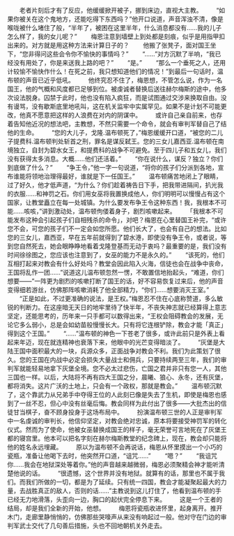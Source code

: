 　　老者片刻后才有了反应，他缓缓掀开被子，挪到床边，直视大主教。
　　“如果你被关在这个鬼地方，还能吃得下东西吗？”他开口说道，声音浑浊不清，像是喉咙被什么堵住了般，“半年了，被困在这里半年，什么消息都没有……我的儿子怎么样了，我的女儿呢？”
　　梅恩注意到墙壁上到处都是刻痕，似乎是用指甲扣出来的。对方就是用这种方法来计算日子的？
　　他搬了张凳子，面对国王坐下，“您非得问这些会令你不愉快的事情吗？”
　　“……”对方沉默了半响，“我已经没有用处了，你是来送我上路的吧？”
　　“是。”
　　“那么一个垂死之人，还用计较愉不愉快作什么！在死之前，我只想知道他们的情况！”到最后一句话时，温布顿的声音已近乎低吼。
　　他终究忍不住了，梅恩想，不管怎么说，作为一名国王，他的气概和风度都已足够到位。被虔诚者替换后送往赫尔梅斯的途中，他多次设法脱身。囚禁于此时，他也没有陷入疯狂，而是试图通过交涉来换取自由。没有谩骂，没有歇斯底里地吼叫，这在机关监牢中实属罕见。如果不是计划不可能更改，他真不愿意把这样的人浪费在对内的阴谋中。
　　或许自己亲自前来，也存着告知他近况的想法吧，主教想，不然只需要一个命令，就会有审判军替自己了结他的生命。
　　“您的大儿子，戈隆.温布顿死了，”梅恩缓缓开口道，“被您的二儿子提费科.温布顿判处斩首之刑，罪名是谋反弑王。您的三女儿嘉西亚.温布顿在南境独立，自封为碧水女王，和提费科的战争不可避免。至于四儿子和五女儿，我们没有获得太多消息。大概……他们还活着。”
　　“你在说什么，谋反？独立？你们到底做了什么？”
　　“争王令，”他一字一句说道，“将你的孩子们分派到各地，宣布谁能将领地治理得最好，谁就是下一任国王。”
　　温布顿痛苦地闭上了眼睛，过了好久，他才低声道，“为什么？你们趁着祷告日下手，把我带进隔间，扒光我的衣服……和神罚之石。你们用女巫将我置换成他人，你们明明可以慢慢占有这个国家，让教堂矗立在每一处城镇。为什么要发布争王令这种东西！我，我根本不可能……咳咳，”讲到激动处，温布顿佝偻着身子，剧烈咳嗽起来。
　　「我根本不可能发布这种会引起孩子们自相残杀的命令」，对吧？梅恩在心里替国王补完，“或许您不会，可您的孩子们不一定会如您所愿。他们长大了，也会有自己的想法。比如您的三女儿，嘉西亚，早在五年前就得到了碧水港，即使没有争王令，或者说，等到您自然死去，她会眼睁睁地看着戈隆登基而无动于衷吗？最重要的是，我们没有时间徐徐图之，您应该也注意到了，女巫的能力不是永久的。”
　　“该死的，他们互相打起来对教会有什么好处吗？教堂会因此陷入火海，信徒也会在战争中丧命，王国将乱作一团……”说道这儿温布顿忽然一愣，不敢置信地抬起头，“难道，你们想要——”一阵更为剧烈的咳嗽打断了国王的话，好不容易恢复过来后，他的声音变得细若游丝，仿佛那阵咳嗽消耗了他全部精力，“你们……想要消灭王室。”
　　“正是如此，不过更准确的说法，是王权。”梅恩忍不住在心底称赞道，多么敏锐的判断力。在这座暗无天日的地牢里待了快半年，不丧失神志就已经算得上意志坚定，还能思考的，历年来一只手都可以数得出来，“王权会阻碍教会的发展，无论它多么弱小，总是会如幼苗般慢慢长大。只有将它连根铲除，教会才能「真正」得到这个王国。”
　　“……”温布顿的神色一下苍老了很多，或许此前只是外表上看起来年迈，现在就连精神也衰落下来，他眼中的光芒变得暗淡了。
　　“灰堡是大陆王国中面积最大的一块，兵源众多，正面战争对教会不利。我们为此策划了很久。您的王国在内战中必定会损失大量战士和佣兵，只要持续两至三年，我们的审判军就能轻易地拿下灰堡全境。您不必太过悲伤，亡国之君并非只有您一人，其他三国也一样。以后，大陆将不再有四大王国之分，晨曦、狼心、永冬，还有灰堡，都将消失。这片广沃的土地上，只会有一个政权，那就是教会。”
　　温布顿沉默了，这个靠武力从兄弟手中夺得王位的人此刻已像是失去了生机，即使是梅恩也感到了一丝不忍，但心中没有丝毫后悔。教会同样为此付出了很多——大批杰出的信徒甘当棋子，奋不顾身投身于这场布局中。
　　扮演温布顿三世的人正是审判军中一名虔诚的审判长，他信仰坚定，对教会绝对忠诚，原本将要接受神罚军的转化仪式。然而为了使命，他被女巫替换成国王的样子，毫无荣誉可言地死在了灰堡王都的寝宫里。他本可以把名字刻在赫尔梅斯教堂的纪念碑上，现在，教会却只能将他的姓名永远埋藏。
　　原以为温布顿不会再说话，梅恩从怀里摸出一个小巧的瓷瓶，准备让他喝下去时，他突然开口道，“诅咒……”
　　“嗯？”
　　“我诅咒你……我会在地狱深处等着你。”他的声音越来越微弱，梅恩必须聚精会神才能听清楚他说的话。
　　“很遗憾，这个世界并没有地狱。就算有的话，那里也不属于我们。而我们所做的一切，都是为了延续。只有统一四国，教会才能凝聚起最大的力量，去战胜真正的敌人，否则的话……”主教说到这儿打住了，他看到温布顿的手已经无力地滑落，头歪向一边，胸口的起伏完全停息下来。
　　这是一个王者的结局，却是我们全新的开始，他想。
　　梅恩将瓷瓶收进怀里，起身离开。推开木门，走廊里静悄悄的，仿佛那些哭嚎声从来没有响起过一般。他对守在门边的审判军武士交代了几句善后措施，头也不回地朝机关外走去。